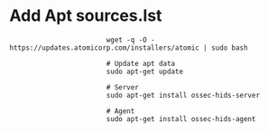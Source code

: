 # Add Apt sources.lst
                            wget -q -O - https://updates.atomicorp.com/installers/atomic | sudo bash
    
                            # Update apt data
                            sudo apt-get update
    
                            # Server
                            sudo apt-get install ossec-hids-server
    
                            # Agent
                            sudo apt-get install ossec-hids-agent


